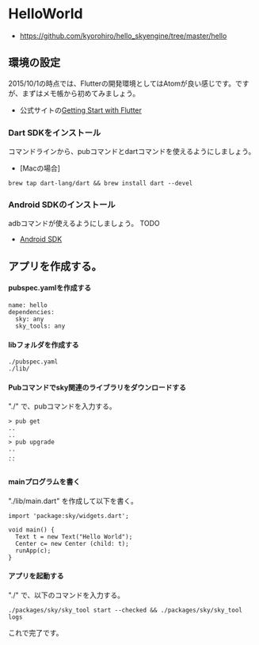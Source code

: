 # HelloWorld
* https://github.com/kyorohiro/hello_skyengine/tree/master/hello

## 環境の設定
2015/10/1の時点では、Flutterの開発環境としてはAtomが良い感じです。ですが、まずはメモ帳から初めてみましょう。

* 公式サイトの[Getting Start with Flutter]( http://flutter.io/getting-started/)

### Dart SDKをインストール
コマンドラインから、pubコマンドとdartコマンドを使えるようにしましょう。

* [Macの場合]
```
brew tap dart-lang/dart && brew install dart --devel
```


### Android SDKのインストール
adbコマンドが使えるようにしましょう。
TODO
* [Android SDK](https://developer.android.com/sdk/installing/index.html?pkg=tools)

## アプリを作成する。
#### pubspec.yamlを作成する
```
name: hello
dependencies:
  sky: any
  sky_tools: any
```

#### libフォルダを作成する
```
./pubspec.yaml
./lib/
```
#### Pubコマンドでsky関連のライブラリをダウンロードする

"./" で、pubコマンドを入力する。
```
> pub get
..
..
> pub upgrade
..
..
``

```
#### mainプログラムを書く
"./lib/main.dart" を作成して以下を書く。
```
import 'package:sky/widgets.dart';

void main() {
  Text t = new Text("Hello World");
  Center c= new Center (child: t);
  runApp(c);
}
```

#### アプリを起動する
"./" で、以下のコマンドを入力する。

```
./packages/sky/sky_tool start --checked && ./packages/sky/sky_tool logs
```

これで完了です。


